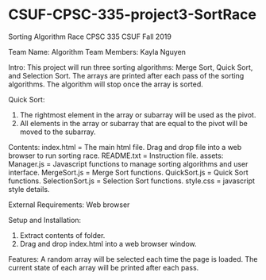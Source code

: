# CSUF-CPSC-335-project3-SortRace
Sorting Algorithm Race
CPSC 335
CSUF Fall 2019

Team Name: Algorithm
Team Members: Kayla Nguyen

Intro:
This project will run three sorting algorithms: Merge Sort, Quick Sort, and Selection Sort.
The arrays are printed after each pass of the sorting algorithms.
The algorithm will stop once the array is sorted.

Quick Sort:
1) The rightmost element in the array or subarray will be used as the pivot.
2) All elements in the array or subarray that are equal to the pivot will be moved to the subarray.

Contents:
index.html = The main html file. Drag and drop file into a web browser to run sorting race.
README.txt = Instruction file.
assets:
Manager.js = Javascript functions to manage sorting algorithms and user interface.
MergeSort.js = Merge Sort functions.
QuickSort.js = Quick Sort functions.
SelectionSort.js = Selection Sort functions.
style.css = javascript style details.

External Requirements:
Web browser

Setup and Installation:
1. Extract contents of folder.
2. Drag and drop index.html into a web browser window.

Features:
A random array will be selected each time the page is loaded.
The current state of each array will be printed after each pass.
